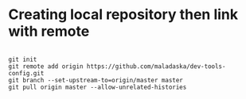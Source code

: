 
# Creating local repository then link with remote
<pre><code>
git init
git remote add origin https://github.com/maladaska/dev-tools-config.git
git branch --set-upstream-to=origin/master master
git pull origin master --allow-unrelated-histories
</code></pre>
